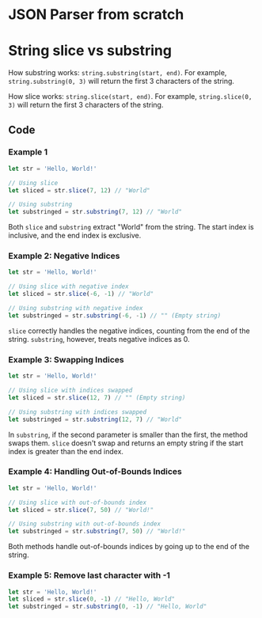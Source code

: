 # JSON Parser from scratch

# String slice vs substring

How substring works: `string.substring(start, end)`.
For example, `string.substring(0, 3)` will return the first 3 characters of the string.

How slice works: `string.slice(start, end)`.
For example, `string.slice(0, 3)` will return the first 3 characters of the string.

## Code

### Example 1

```javascript
let str = 'Hello, World!'

// Using slice
let sliced = str.slice(7, 12) // "World"

// Using substring
let substringed = str.substring(7, 12) // "World"
```

Both `slice` and `substring` extract "World" from the string. The start index is inclusive, and the end index is exclusive.

### Example 2: Negative Indices

```javascript
let str = 'Hello, World!'

// Using slice with negative index
let sliced = str.slice(-6, -1) // "World"

// Using substring with negative index
let substringed = str.substring(-6, -1) // "" (Empty string)
```

`slice` correctly handles the negative indices, counting from the end of the string. `substring`, however, treats negative indices as 0.

### Example 3: Swapping Indices

```javascript
let str = 'Hello, World!'

// Using slice with indices swapped
let sliced = str.slice(12, 7) // "" (Empty string)

// Using substring with indices swapped
let substringed = str.substring(12, 7) // "World"
```

In `substring`, if the second parameter is smaller than the first, the method swaps them. `slice` doesn't swap and returns an empty string if the start index is greater than the end index.

### Example 4: Handling Out-of-Bounds Indices

```javascript
let str = 'Hello, World!'

// Using slice with out-of-bounds index
let sliced = str.slice(7, 50) // "World!"

// Using substring with out-of-bounds index
let substringed = str.substring(7, 50) // "World!"
```

Both methods handle out-of-bounds indices by going up to the end of the string.

### Example 5: Remove last character with -1

```javascript
let str = 'Hello, World!'
let sliced = str.slice(0, -1) // "Hello, World"
let substringed = str.substring(0, -1) // "Hello, World"
```
